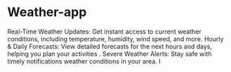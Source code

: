 # Weather-app
Real-Time Weather Updates: Get instant access to current weather conditions, including temperature, humidity, wind speed, and more.  Hourly &amp; Daily Forecasts: View detailed forecasts for the next hours and days, helping you plan your activities .  Severe Weather Alerts: Stay safe with timely notifications   weather conditions in your area.  I
